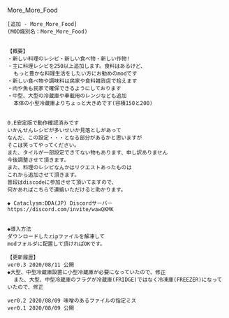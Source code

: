 More_More_Food

	[追加 - More_More_Food]
	(MOD識別名：More_More_Food)


	【概要】
	・新しい料理のレシピ・新しい食べ物・新しい作物!
	・主に料理レシピを250以上追加します。食料はあるけど、
	  もっと豊かな料理生活をしたい方にお勧めのmodです
	・新しい食べ物や調味料は民家や食料雑貨店で拾えます
	・肉や魚も民家で確保できるようにしております
    ・中型、大型の冷蔵庫や車載用のレンジなども追加
      本体の小型冷蔵庫よりちょっと大きめです(容積150と200)


	0.E安定版で動作確認済みです
    いかんせんレシピが多いせいか見落としがあって
    なんだ、この設定・・・となる部分があるかと思いますが
    そこは笑ってやってください。
    また、タイルが一部設定できてない物もあります、申し訳ありません
    今後調整させて頂きます。
    また、料理のレシピなんかはリクエストあったものは
    これから追加させて頂きます。
    普段はdiscodeに参加させて頂いてますので、
    何かあればこちらで連絡いただけると助かります。
    
    ◆ Cataclysm:DDA(JP) Discordサーバー
    https://discord.com/invite/wawQKMK

	
	◆導入方法
	ダウンロードしたzipファイルを解凍して
	modフォルダに配置して頂ければOKです。
	
	【更新履歴】
    ver0.3 2020/08/11 公開
	◆大型、中型冷蔵庫設置に小型冷蔵庫が必要になっていたので、修正
	  また、大型、中型冷蔵庫のフラグが冷蔵庫(FRIDGE)ではなく冷凍庫(FREEZER)になっていたので、修正
	  
	ver0.2 2020/08/09 味噌のあるファイルの指定ミス
	ver0.1 2020/08/09 公開
	
